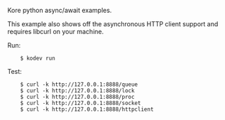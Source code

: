 Kore python async/await examples.

This example also shows off the asynchronous HTTP client support
and requires libcurl on your machine.

Run:
```
	$ kodev run
```

Test:
```
	$ curl -k http://127.0.0.1:8888/queue
	$ curl -k http://127.0.0.1:8888/lock
	$ curl -k http://127.0.0.1:8888/proc
	$ curl -k http://127.0.0.1:8888/socket
	$ curl -k http://127.0.0.1:8888/httpclient
```
